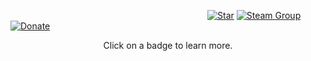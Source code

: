 &nbsp;&nbsp;&nbsp;&nbsp;&nbsp;&nbsp;&nbsp;&nbsp;&nbsp;&nbsp;&nbsp;&nbsp;&nbsp;&nbsp;&nbsp;&nbsp;&nbsp;&nbsp;&nbsp;&nbsp;&nbsp;&nbsp;&nbsp;&nbsp;&nbsp;&nbsp;&nbsp;&nbsp;&nbsp;&nbsp;&nbsp;&nbsp;&nbsp;&nbsp;&nbsp;&nbsp;&nbsp;&nbsp;&nbsp;&nbsp;&nbsp;&nbsp;&nbsp;&nbsp;&nbsp;&nbsp;&nbsp;&nbsp;&nbsp;&nbsp;&nbsp;&nbsp;&nbsp;&nbsp;&nbsp;&nbsp;&nbsp;&nbsp;&nbsp;&nbsp;&nbsp;&nbsp;&nbsp;&nbsp;&nbsp;&nbsp;&nbsp;&nbsp;&nbsp;&nbsp;&nbsp;&nbsp;&nbsp;&nbsp;&nbsp;&nbsp;&nbsp;&nbsp;&nbsp;
[![Star](https://img.shields.io/badge/-Give%20this%20repo%20a%20star!-yellow)](https://github.com/Karbone-DEV/SteamAchievementSpammer)
[![Steam Group](https://img.shields.io/badge/Steam%20Group-Join!-blue)](https://steamcommunity.com/groups/meutegroup)
[![Donate](https://img.shields.io/badge/donate-%241-orange)](https://paypal.me/karboneyt)
<p align="center">Click on a badge to learn more.</p>
